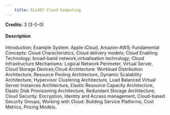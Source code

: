 ```yaml
---
    title: ELL887 Cloud Computing
---
```

**Credits:** 3 (3-0-0)



#### Description 
Introduction; Example System: Apple iCloud, Amazon-AWS; Fundamental Concepts: Cloud Characteristics, Cloud delivery models; Cloud Enabling Technology: broad-band network,virtualisation technology; Cloud Infrastructure Mechanisms: Logical Network Perimeter, Virtual Server, Cloud Storage Devices;Cloud Architecture: Workload Distribution Architecture, Resource Pooling Architecture, Dynamic Scalability Architecture, Hypervisor Clustering Architecture, Load Balanced Virtual Server Instances Architecture, Elastic Resource Capacity Architecture, Elastic Disk Provisioning Architecture, Redundant Storage Architecture; Cloud Security: Encryption, Identity and Access management, Cloud-based Security Groups; Working with Cloud: Building Service Platforms, Cost Metrics, Pricing Models.